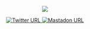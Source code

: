<p align="center">
  <img src="https://media.giphy.com/media/WKdWA04KRn58A/giphy.gif">
</p>

<p align="center">
  <a href="https://twitter.com/byt3bl33d3r"><img alt="Twitter URL" src="https://img.shields.io/twitter/follow/byt3bl33d3r">
  <a href="https://infosec.exchange/@byt3bl33d3r"><img alt="Mastadon URL" src="https://img.shields.io/mastodon/follow/109264962194860713?domain=https%3A%2F%2Finfosec.exchange">
</p>

